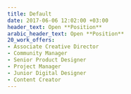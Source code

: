 ```yaml
---
title: Default
date: 2017-06-06 12:02:00 +03:00
header_text: Open **Position**
arabic_header_text: Open **Position**
20_work_offers:
- Associate Creative Director
- Community Manager
- Senior Product Designer
- Project Manager
- Junior Digital Designer
- Content Creator
---
```



